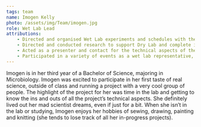 ```yaml
---
tags: team
name: Imogen Kelly
photo: /assets/img/Team/imogen.jpg
role: Wet Lab Lead
attributions:
    - Directed and organised Wet Lab experiments and schedules with the help of the iGEM mentors
    - Directed and conducted research to support Dry Lab and complete interviews with stakeholders after wet lab work came to a close
    - Acted as a presenter and contact for the technical aspects of the project
    - Participated in a variety of events as a wet lab representative, including conferences, presentations and interviews
---
```

Imogen is in her third year of a Bachelor of Science, majoring in Microbiology. Imogen was
excited to participate in her first taste of real science, outside of class and running a project with
a very cool group of people. The highlight of the project for her was time in the lab and getting to
know the ins and outs of all the project’s technical aspects. She definitely lived out her mad
scientist dreams, even if just for a bit. When she isn’t in the lab or studying, Imogen enjoys her
hobbies of sewing, drawing, painting and knitting (she tends to lose track of all her in-progress
projects).
